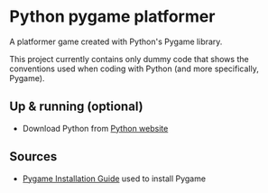 # Python pygame platformer
A platformer game created with Python's Pygame library. 

This project currently contains only dummy code that shows the conventions used when coding with Python (and more specifically, Pygame).

## Up & running (optional)
- Download Python from [Python website](https://www.python.org/downloads/)

## Sources 
- [Pygame Installation Guide](https://www.pygame.org/wiki/GettingStarted) used to install Pygame